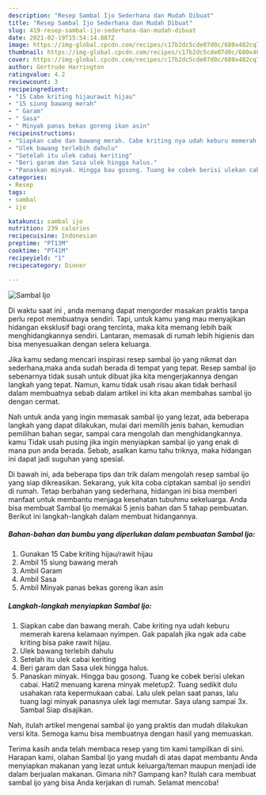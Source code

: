 ```yaml
---
description: "Resep Sambal Ijo Sederhana dan Mudah Dibuat"
title: "Resep Sambal Ijo Sederhana dan Mudah Dibuat"
slug: 419-resep-sambal-ijo-sederhana-dan-mudah-dibuat
date: 2021-02-19T15:54:14.887Z
image: https://img-global.cpcdn.com/recipes/c17b2dc5cde07d0c/680x482cq70/sambal-ijo-foto-resep-utama.jpg
thumbnail: https://img-global.cpcdn.com/recipes/c17b2dc5cde07d0c/680x482cq70/sambal-ijo-foto-resep-utama.jpg
cover: https://img-global.cpcdn.com/recipes/c17b2dc5cde07d0c/680x482cq70/sambal-ijo-foto-resep-utama.jpg
author: Gertrude Harrington
ratingvalue: 4.2
reviewcount: 3
recipeingredient:
- "15 Cabe kriting hijaurawit hijau"
- "15 siung bawang merah"
- " Garam"
- " Sasa"
- " Minyak panas bekas goreng ikan asin"
recipeinstructions:
- "Siapkan cabe dan bawang merah. Cabe kriting nya udah keburu memerah karena kelamaan nyimpen. Gak papalah jika ngak ada cabe kriting bisa pake rawit hijau."
- "Ulek bawang terlebih dahulu"
- "Setelah itu ulek cabai keriting"
- "Beri garam dan Sasa ulek hingga halus."
- "Panaskan minyak. Hingga bau gosong. Tuang ke cobek berisi ulekan cabai. Hati2 menuang karena minyak meletup2. Tuang sedikit dulu usahakan rata kepermukaan cabai. Lalu ulek pelan saat panas, lalu tuang lagi minyak panasnya ulek lagi memutar. Saya ulang sampai 3x. Sambal Siap disajikan."
categories:
- Resep
tags:
- sambal
- ijo

katakunci: sambal ijo 
nutrition: 239 calories
recipecuisine: Indonesian
preptime: "PT13M"
cooktime: "PT41M"
recipeyield: "1"
recipecategory: Dinner

---
```



![Sambal Ijo](https://img-global.cpcdn.com/recipes/c17b2dc5cde07d0c/680x482cq70/sambal-ijo-foto-resep-utama.jpg)

Di waktu  saat ini , anda memang dapat mengorder masakan praktis tanpa perlu repot membuatnya sendiri. Tapi, untuk kamu yang mau menyajikan hidangan eksklusif bagi orang tercinta, maka kita memang lebih baik menghidangkannya sendiri. Lantaran, memasak di rumah lebih higienis dan bisa menyesuaikan dengan selera keluarga.

Jika kamu sedang mencari inspirasi resep sambal ijo yang nikmat dan sederhana,maka anda sudah berada di tempat yang tepat. Resep sambal ijo  sebenarnya tidak susah untuk dibuat jika kita mengerjakannya dengan langkah yang tepat. Namun, kamu tidak usah risau akan tidak berhasil dalam membuatnya 
sebab dalam artikel ini kita akan membahas sambal ijo dengan cermat.  



Nah untuk anda yang ingin memasak sambal ijo yang lezat, ada beberapa langkah yang dapat dilakukan, mulai dari memilih jenis bahan, kemudian pemilihan bahan segar, sampai cara mengolah dan menghidangkannya. kamu Tidak usah pusing jika ingin menyiapkan sambal ijo yang enak di mana pun anda berada. Sebab, asalkan kamu  tahu triknya, maka hidangan ini dapat jadi suguhan yang spesial.

Di bawah ini, ada beberapa tips dan trik dalam mengolah resep sambal ijo yang siap dikreasikan. Sekarang, yuk kita coba ciptakan sambal ijo sendiri di rumah. Tetap berbahan yang sederhana, hidangan ini bisa memberi manfaat untuk membantu menjaga kesehatan tubuhmu sekeluarga. Anda bisa membuat Sambal Ijo memakai 5 jenis bahan dan 5 tahap pembuatan. Berikut ini langkah-langkah dalam membuat hidangannya.

<!--inarticleads1-->

##### Bahan-bahan dan bumbu yang diperlukan dalam pembuatan Sambal Ijo:

1. Gunakan 15 Cabe kriting hijau/rawit hijau
1. Ambil 15 siung bawang merah
1. Ambil  Garam
1. Ambil  Sasa
1. Ambil  Minyak panas bekas goreng ikan asin




<!--inarticleads2-->

##### Langkah-langkah menyiapkan Sambal Ijo:

1. Siapkan cabe dan bawang merah. Cabe kriting nya udah keburu memerah karena kelamaan nyimpen. Gak papalah jika ngak ada cabe kriting bisa pake rawit hijau.
1. Ulek bawang terlebih dahulu
1. Setelah itu ulek cabai keriting
1. Beri garam dan Sasa ulek hingga halus.
1. Panaskan minyak. Hingga bau gosong. Tuang ke cobek berisi ulekan cabai. Hati2 menuang karena minyak meletup2. Tuang sedikit dulu usahakan rata kepermukaan cabai. Lalu ulek pelan saat panas, lalu tuang lagi minyak panasnya ulek lagi memutar. Saya ulang sampai 3x. Sambal Siap disajikan.




Nah, itulah artikel mengenai  sambal ijo  yang praktis dan mudah dilakukan versi kita. Semoga kamu bisa membuatnya dengan hasil yang memuaskan. 

Terima kasih anda telah membaca resep yang tim kami tampilkan di sini. Harapan kami, olahan  Sambal Ijo yang mudah di atas dapat membantu Anda menyiapkan makanan yang lezat untuk keluarga/teman maupun menjadi ide dalam berjualan makanan. Gimana nih? Gampang kan? Itulah cara membuat sambal ijo yang bisa Anda kerjakan di rumah. Selamat mencoba!

